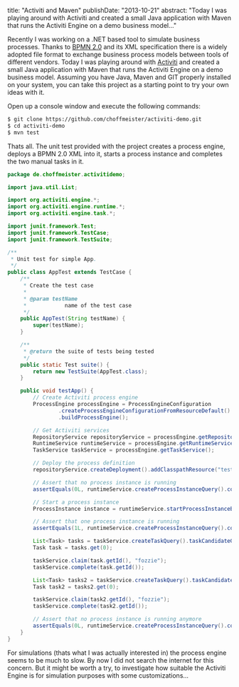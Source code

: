 title: "Activiti and Maven"
publishDate: "2013-10-21"
abstract: "Today I was playing around with Activiti and created a small Java application with Maven that runs the Activiti Engine on a demo business model..."

Recently I was working on a .NET based tool to simulate business processes. Thanks to [BPMN 2.0](http://www.bpmb.de/images/BPMN2_0_Poster_EN.pdf) and its XML specification there is a widely adopted file format to exchange business process models between tools of different vendors. Today I was playing around with [Activiti](http://www.activiti.org/) and created a small Java application with Maven that runs the Activiti Engine on a demo business model. Assuming you have Java, Maven and GIT properly installed on your system, you can take this project as a starting point to try your own ideas with it.

Open up a console window and execute the following commands:

```clone.sh
$ git clone https://github.com/choffmeister/activiti-demo.git
$ cd activiti-demo
$ mvn test
```

Thats all. The unit test provided with the project creates a process engine, deploys a BPMN 2.0 XML into it, starts a process instance and completes the two manual tasks in it.

```AppTest.java
package de.choffmeister.activitidemo;

import java.util.List;

import org.activiti.engine.*;
import org.activiti.engine.runtime.*;
import org.activiti.engine.task.*;

import junit.framework.Test;
import junit.framework.TestCase;
import junit.framework.TestSuite;

/**
 * Unit test for simple App.
 */
public class AppTest extends TestCase {
    /**
     * Create the test case
     *
     * @param testName
     *            name of the test case
     */
    public AppTest(String testName) {
        super(testName);
    }

    /**
     * @return the suite of tests being tested
     */
    public static Test suite() {
        return new TestSuite(AppTest.class);
    }

    public void testApp() {
        // Create Activiti process engine
        ProcessEngine processEngine = ProcessEngineConfiguration
                .createProcessEngineConfigurationFromResourceDefault()
                .buildProcessEngine();

        // Get Activiti services
        RepositoryService repositoryService = processEngine.getRepositoryService();
        RuntimeService runtimeService = processEngine.getRuntimeService();
        TaskService taskService = processEngine.getTaskService();

        // Deploy the process definition
        repositoryService.createDeployment().addClasspathResource("test1.bpmn20.xml").deploy();

        // Assert that no process instance is running
        assertEquals(0L, runtimeService.createProcessInstanceQuery().count());

        // Start a process instance
        ProcessInstance instance = runtimeService.startProcessInstanceByKey("financialReport");

        // Assert that one process instance is running
        assertEquals(1L, runtimeService.createProcessInstanceQuery().count());

        List<Task> tasks = taskService.createTaskQuery().taskCandidateGroup("accountancy").list();
        Task task = tasks.get(0);

        taskService.claim(task.getId(), "fozzie");
        taskService.complete(task.getId());

        List<Task> tasks2 = taskService.createTaskQuery().taskCandidateGroup("management").list();
        Task task2 = tasks2.get(0);

        taskService.claim(task2.getId(), "fozzie");
        taskService.complete(task2.getId());

        // Assert that no process instance is running anymore
        assertEquals(0L, runtimeService.createProcessInstanceQuery().count());
    }
}
```

For simulations (thats what I was actually interested in) the process engine seems to be much to slow. By now I did not search the internet for this concern. But it might be worth a try, to investigate how suitable the Activiti Engine is for simulation purposes with some customizations...
